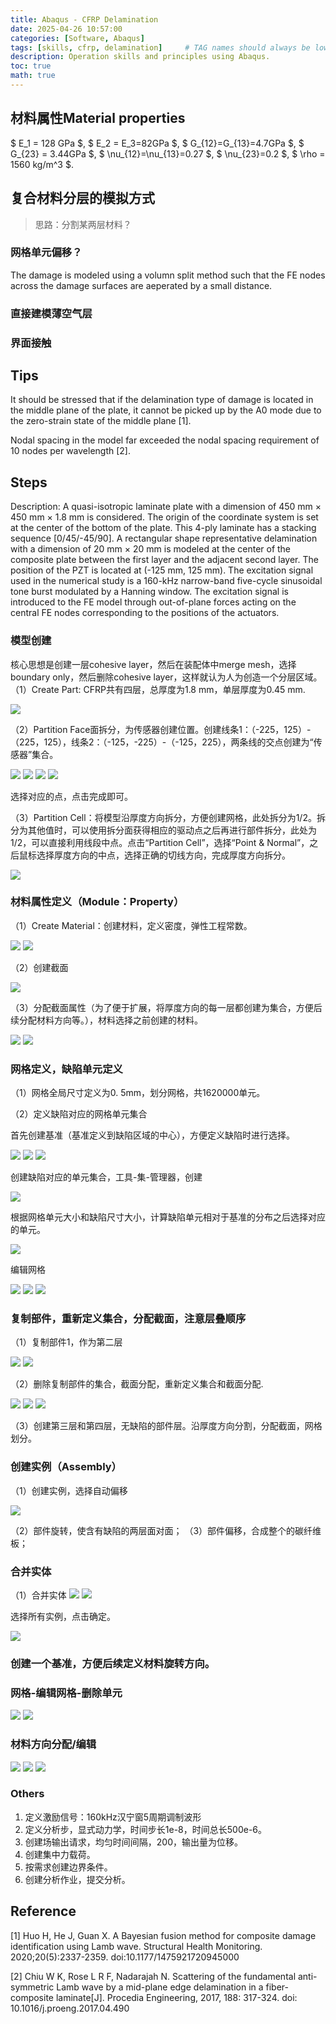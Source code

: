 ```yaml
---
title: Abaqus - CFRP Delamination
date: 2025-04-26 10:57:00
categories: [Software, Abaqus]
tags: [skills, cfrp, delamination]     # TAG names should always be lowercase
description: Operation skills and principles using Abaqus.
toc: true
math: true
---
```


## 材料属性Material properties
$ E_1 = 128 GPa $, $ E_2 = E_3=82GPa $, $ G_{12}=G_{13}=4.7GPa $,  $ G_{23} = 3.44GPa $,  $ \nu_{12}=\nu_{13}=0.27 $,  $ \nu_{23}=0.2 $,  $ \rho = 1560 kg/m^3 $.

## 复合材料分层的模拟方式

> 思路：分割某两层材料？

### 网格单元偏移？

The damage is modeled using a volumn split method such that the FE nodes across the damage surfaces are aeperated by a small distance.

### 直接建模薄空气层

### 界面接触

## Tips

It should be stressed that if the delamination type of damage is located in the middle plane of the plate, it cannot be picked up by the A0 mode due to the zero-strain state of the middle plane [1]. 

Nodal spacing in the model far exceeded the nodal spacing requirement of 10 nodes per wavelength [2]. 

## Steps

Description: A quasi-isotropic laminate plate with a dimension of 450 mm × 450 mm × 1.8 mm is considered. The origin of the coordinate system is set at the center of the bottom of the plate. This 4-ply laminate has a stacking sequence [0/45/-45/90]. A rectangular shape representative delamination with a dimension of 20 mm × 20 mm is modeled at the center of the composite plate between the first layer and the adjacent second layer. The position of the PZT is located at (-125 mm, 125 mm). The excitation signal used in the numerical study is a 160-kHz narrow-band five-cycle sinusoidal tone burst modulated by a Hanning window. The excitation signal is introduced to the FE model through out-of-plane forces acting on the central FE nodes corresponding to the positions of the actuators.

### 模型创建
核心思想是创建一层cohesive layer，然后在装配体中merge mesh，选择boundary only，然后删除cohesive layer，这样就认为人为创造一个分层区域。
（1）Create Part: CFRP共有四层，总厚度为1.8 mm，单层厚度为0.45 mm.

![](/assets/images/20250705002_cfrp_de1.png)

（2）Partition Face面拆分，为传感器创建位置。创建线条1：（-225，125）-（225，125），线条2：（-125，-225）-（-125，225），两条线的交点创建为“传感器”集合。

![](/assets/images/20250705002_cfrp_de2.png)
![](/assets/images/20250705002_cfrp_de3.png)
![](/assets/images/20250705002_cfrp_de4.png)
![](/assets/images/20250705002_cfrp_de5.png)

选择对应的点，点击完成即可。

（3）Partition Cell：将模型沿厚度方向拆分，方便创建网格，此处拆分为1/2。拆分为其他值时，可以使用拆分面获得相应的驱动点之后再进行部件拆分，此处为1/2，可以直接利用线段中点。点击“Partition Cell”，选择“Point & Normal”，之后鼠标选择厚度方向的中点，选择正确的切线方向，完成厚度方向拆分。

![](/assets/images/20250705002_cfrp_de6.png)

### 材料属性定义（Module：Property）

（1）Create Material：创建材料，定义密度，弹性工程常数。

![](/assets/images/20250705002_cfrp_de7.png)
![](/assets/images/20250705002_cfrp_de8.png)

（2）创建截面

![](/assets/images/20250705002_cfrp_de9.png)

（3）分配截面属性（为了便于扩展，将厚度方向的每一层都创建为集合，方便后续分配材料方向等。），材料选择之前创建的材料。

![](/assets/images/20250705002_cfrp_de10.png)
![](/assets/images/20250705002_cfrp_de11.png)

### 网格定义，缺陷单元定义
（1）网格全局尺寸定义为0. 5mm，划分网格，共1620000单元。

（2）定义缺陷对应的网格单元集合

首先创建基准（基准定义到缺陷区域的中心），方便定义缺陷时进行选择。

![](/assets/images/20250705002_cfrp_de12.png)
![](/assets/images/20250705002_cfrp_de13.png)
![](/assets/images/20250705002_cfrp_de14.png)

创建缺陷对应的单元集合，工具-集-管理器，创建

![](/assets/images/20250705002_cfrp_de15.png)

根据网格单元大小和缺陷尺寸大小，计算缺陷单元相对于基准的分布之后选择对应的单元。

![](/assets/images/20250705002_cfrp_de16.png)

编辑网格

![](/assets/images/20250705002_cfrp_de17.png)
![](/assets/images/20250705002_cfrp_de18.png)
![](/assets/images/20250705002_cfrp_de19.png)

### 复制部件，重新定义集合，分配截面，注意层叠顺序
（1）复制部件1，作为第二层

![](/assets/images/20250705002_cfrp_de20.png)
![](/assets/images/20250705002_cfrp_de21.png)

（2）删除复制部件的集合，截面分配，重新定义集合和截面分配.

![](/assets/images/20250705002_cfrp_de22.png)
![](/assets/images/20250705002_cfrp_de23.png)
![](/assets/images/20250705002_cfrp_de24.png)


（3）创建第三层和第四层，无缺陷的部件层。沿厚度方向分割，分配截面，网格划分。
### 创建实例（Assembly）
（1）创建实例，选择自动偏移

![](/assets/images/20250705002_cfrp_de25.png)

（2）部件旋转，使含有缺陷的两层面对面；
（3）部件偏移，合成整个的碳纤维板；
### 合并实体
（1）合并实体
![](/assets/images/20250705002_cfrp_de26.png)
![](/assets/images/20250705002_cfrp_de27.png)

选择所有实例，点击确定。

![](/assets/images/20250705002_cfrp_de28.png)

### 创建一个基准，方便后续定义材料旋转方向。
### 网格-编辑网格-删除单元

![](/assets/images/20250705002_cfrp_de29.png)
![](/assets/images/20250705002_cfrp_de30.png)

### 材料方向分配/编辑

![](/assets/images/20250705002_cfrp_de31.png)
![](/assets/images/20250705002_cfrp_de32.png)
![](/assets/images/20250705002_cfrp_de33.png)

### Others
1. 定义激励信号：160kHz汉宁窗5周期调制波形
2. 定义分析步，显式动力学，时间步长1e-8，时间总长500e-6。
3. 创建场输出请求，均匀时间间隔，200，输出量为位移。
4. 创建集中力载荷。
5. 按需求创建边界条件。
6. 创建分析作业，提交分析。


## Reference

[1] Huo H, He J, Guan X. A Bayesian fusion method for composite damage identification using Lamb wave. Structural Health Monitoring. 2020;20(5):2337-2359.  doi:10.1177/1475921720945000

[2] Chiu W K, Rose L R F, Nadarajah N. Scattering of the fundamental anti-symmetric Lamb wave by a mid-plane edge delamination in a fiber-composite laminate[J]. Procedia Engineering, 2017, 188: 317-324. doi: 10.1016/j.proeng.2017.04.490